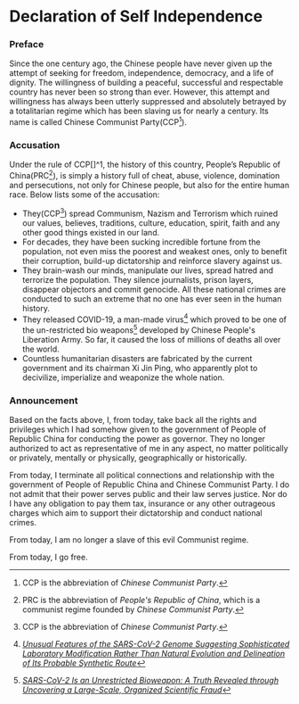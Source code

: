 # Declaration of Self Independence

### Preface

Since the one century ago, the Chinese people have never given up the attempt of seeking for freedom, independence, democracy, and a life of dignity. The willingness of building a  peaceful, successful and respectable country has never been so strong than ever. However, this attempt and willingness has always been utterly suppressed and absolutely betrayed by a totalitarian regime which has been slaving us for nearly a century. Its name is called Chinese Communist Party(CCP[^1]).

### Accusation

Under the rule of CCP[]^1, the history of this country, People’s Republic of China(PRC[^2]), is simply a history full of cheat, abuse, violence, domination and persecutions, not only for Chinese people, but also for the entire human race. Below lists some of the accusation:

- They(CCP[^1]) spread Communism, Nazism and Terrorism which ruined our values, believes, traditions, culture, education, spirit, faith and any other good things existed in our land.
- For decades, they have been sucking incredible fortune from the population, not even miss the poorest and weakest ones, only to benefit their corruption, build-up dictatorship and reinforce slavery against us.
- They brain-wash our minds, manipulate our lives, spread hatred and terrorize the population. They silence journalists, prison layers, disappear objectors and commit genocide. All these national crimes are conducted to such an extreme that no one has ever seen in the human history.
- They released COVID-19, a man-made virus[^3] which proved to be one of the un-restricted bio weapons[^4] developed by Chinese People's Liberation Army. So far, it caused the loss of millions of deaths all over the world.
- Countless humanitarian disasters are fabricated by the current government and its chairman Xi Jin Ping, who apparently plot to decivilize, imperialize and weaponize the whole nation.

### Announcement

Based on the facts above, I, from today, take back all the rights and privileges which I had somehow given to the government of People of Republic China for conducting the power as governor. They no longer authorized to act as representative of me in any aspect, no matter politically or privately, mentally or physically, geographically or historically.  

From today, I terminate all political connections and relationship with the government of People of Republic China and Chinese Communist Party. I do not admit that their power serves public and their law serves justice. Nor do I have any obligation to pay them tax, insurance or any other outrageous charges which aim to support their dictatorship and conduct national crimes.

From today, I am no longer a slave of this evil Communist regime. 

From today, I go free.

[^1]: CCP is the abbreviation of *Chinese Communist Party*.
[^2]: PRC is the abbreviation of *People's Republic of China*, which is a communist regime founded by *Chinese Communist Party*.
[^3]:[*Unusual Features of the SARS-CoV-2 Genome Suggesting Sophisticated Laboratory Modification Rather Than Natural Evolution and Delineation of Its Probable Synthetic Route*](https://zenodo.org/record/4028830#.YoLB6Oi-uHs)
[^4]:[*SARS-CoV-2 Is an Unrestricted Bioweapon: A Truth Revealed through Uncovering a Large-Scale, Organized Scientific Fraud*](https://zenodo.org/record/4073131#.YoLCqei-uHs)
